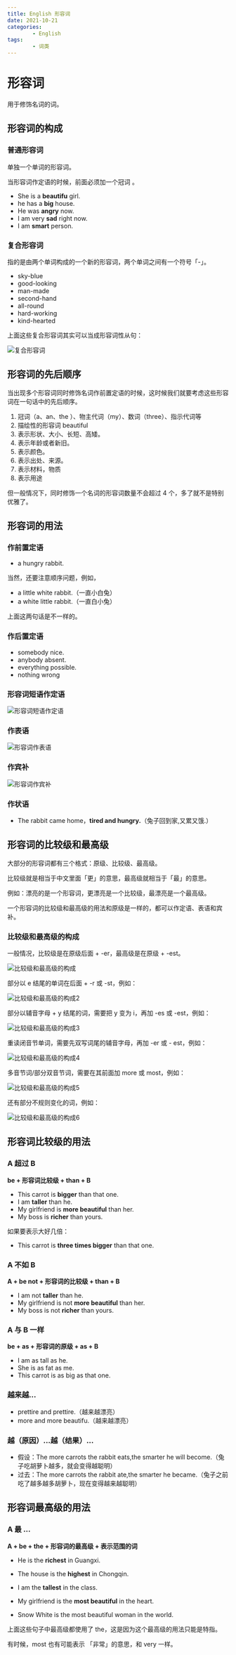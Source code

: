 ```yaml
---
title: English 形容词
date: 2021-10-21
categories:
        - English
tags:
        - 词类
---
```


# 形容词

用于修饰名词的词。

## 形容词的构成

### 普通形容词

单独一个单词的形容词。

当形容词作定语的时候，前面必须加一个冠词 。

- She is a **beautifu** girl.
- he has a **big** house.
- He was **angry** now.
- I am very **sad** right now.
- I am **smart** person.

### 复合形容词

指的是由两个单词构成的一个新的形容词，两个单词之间有一个符号「-」。

- sky-blue
- good-looking
- man-made
- second-hand
- all-round
- hard-working
- kind-hearted

上面这些复合形容词其实可以当成形容词性从句：

![复合形容词](https://gallery.yxzi.xyz/galleries/2022/09/07/%E5%A4%8D%E5%90%88%E5%BD%A2%E5%AE%B9%E8%AF%8D.png)

## 形容词的先后顺序

当出现多个形容词同时修饰名词作前置定语的时候，这时候我们就要考虑这些形容词在一句话中的先后顺序。

1. 冠词（a、an、the ）、物主代词（my）、数词（three）、指示代词等
2. 描绘性的形容词 beautiful
3. 表示形状、大小、长短、高矮。
4. 表示年龄或者新旧。
5. 表示颜色。
6. 表示出处、来源。
7. 表示材料，物质
8. 表示用途

但一般情况下，同时修饰一个名词的形容词数量不会超过 4 个，多了就不是特别优雅了。

## 形容词的用法

### 作前置定语

- a hungry rabbit.

当然，还要注意顺序问题，例如，

- a little white rabbit.（一直小白兔）
- a white little rabbit.（一直白小兔）

上面这两句话是不一样的。

### 作后置定语

- somebody nice.
- anybody absent.
- everything possible.
- nothing wrong

### 形容词短语作定语

![形容词短语作定语](https://gallery.yxzi.xyz/galleries/2022/09/07/%E5%BD%A2%E5%AE%B9%E8%AF%8D%E7%9F%AD%E8%AF%AD%E4%BD%9C%E5%AE%9A%E8%AF%AD.png)

### 作表语

![形容词作表语](https://gallery.yxzi.xyz/galleries/2022/09/07/%E5%BD%A2%E5%AE%B9%E8%AF%8D%E4%BD%9C%E8%A1%A8%E8%AF%AD.png)

### 作宾补

![形容词作宾补](https://gallery.yxzi.xyz/galleries/2022/09/07/%E5%BD%A2%E5%AE%B9%E8%AF%8D%E4%BD%9C%E5%AE%BE%E8%A1%A5.png)

### 作状语

- The rabbit came home，**tired and hungry.**（兔子回到家,又累又饿.）



## 形容词的比较级和最高级

大部分的形容词都有三个格式：原级、比较级、最高级。

比较级就是相当于中文里面「更」的意思，最高级就相当于「最」的意思。

例如：漂亮的是一个形容词，更漂亮是一个比较级，最漂亮是一个最高级。

一个形容词的比较级和最高级的用法和原级是一样的，都可以作定语、表语和宾补。

### 比较级和最高级的构成

一般情况，比较级是在原级后面 + -er，最高级是在原级 + -est。

![比较级和最高级的构成](https://gallery.yxzi.xyz/galleries/2022/09/07/%E6%AF%94%E8%BE%83%E7%BA%A7%E5%92%8C%E6%9C%80%E9%AB%98%E7%BA%A7%E7%9A%84%E6%9E%84%E6%88%90.png)

部分以 e 结尾的单词在后面 + -r 或 -st，例如：

![比较级和最高级的构成2](https://gallery.yxzi.xyz/galleries/2022/09/07/%E6%AF%94%E8%BE%83%E7%BA%A7%E5%92%8C%E6%9C%80%E9%AB%98%E7%BA%A7%E7%9A%84%E6%9E%84%E6%88%902.png)

部分以辅音字母 + y 结尾的词，需要把 y 变为 i，再加 -es 或 -est，例如：

![比较级和最高级的构成3](https://gallery.yxzi.xyz/galleries/2022/09/07/%E6%AF%94%E8%BE%83%E7%BA%A7%E5%92%8C%E6%9C%80%E9%AB%98%E7%BA%A7%E7%9A%84%E6%9E%84%E6%88%903.png)

重读闭音节单词，需要先双写词尾的辅音字母，再加 -er 或 - est，例如：

![比较级和最高级的构成4](https://gallery.yxzi.xyz/galleries/2022/09/07/%E6%AF%94%E8%BE%83%E7%BA%A7%E5%92%8C%E6%9C%80%E9%AB%98%E7%BA%A7%E7%9A%84%E6%9E%84%E6%88%904.png)

多音节词/部分双音节词，需要在其前面加 more 或 most，例如：

![比较级和最高级的构成5](https://gallery.yxzi.xyz/galleries/2022/09/07/%E6%AF%94%E8%BE%83%E7%BA%A7%E5%92%8C%E6%9C%80%E9%AB%98%E7%BA%A7%E7%9A%84%E6%9E%84%E6%88%905.png)

还有部分不规则变化的词，例如：

 ![比较级和最高级的构成6](https://gallery.yxzi.xyz/galleries/2022/09/07/%E6%AF%94%E8%BE%83%E7%BA%A7%E5%92%8C%E6%9C%80%E9%AB%98%E7%BA%A7%E7%9A%84%E6%9E%84%E6%88%906.png)

## 形容词比较级的用法

### A 超过 B

**be + 形容词比较级 + than + B**

- This carrot is **bigger** than that one.
- I am **taller** than he.
- My girlfriend is **more beautiful** than her.
- My boss is **richer** than yours.

如果要表示大好几倍：

- This carrot is **three times bigger** than that one.

### A 不如 B

**A + be not + 形容词的比较级 + than + B**

- I am not **taller** than he.
- My girlfriend is not **more beautiful** than her.
- My boss is not **richer** than yours.

### A 与 B 一样

**be + as + 形容词的原级 + as + B**

- I am as tall as he.
- She is as fat as me.
- This carrot is as big as that one.

### 越来越...

- prettire and prettire.（越来越漂亮）
- more and more beautifu.（越来越漂亮）

### 越（原因）...越（结果）...

- 假设：The more carrots the rabbit eats,the smarter he will become.（兔子吃胡萝卜越多，就会变得越聪明）
- 过去：The more carrots the rabbit ate,the smarter he became.（兔子之前吃了越多越多胡萝卜，现在变得越来越聪明）

## 形容词最高级的用法

### A 最 ...

**A + be + the + 形容词的最高级 + 表示范围的词**

- He is the **richest** in Guangxi.

- The house is the **highest** in Chongqin.

- I am the **tallest** in the class.

- My girlfriend is the **most beautiful** in the heart.
- Snow White is the most beautiful woman in the world.

上面这些句子中最高级都使用了 the，这是因为这个最高级的用法只能是特指。

有时候，most 也有可能表示 「非常」的意思，和 very 一样。

